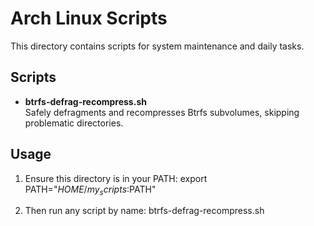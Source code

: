 # Arch Linux Scripts

This directory contains scripts for system maintenance and daily tasks.

## Scripts

- **btrfs-defrag-recompress.sh**  
  Safely defragments and recompresses Btrfs subvolumes, skipping problematic directories.

## Usage

1. Ensure this directory is in your PATH:
   export PATH="$HOME/my_scripts:$PATH"

2. Then run any script by name:
   btrfs-defrag-recompress.sh
